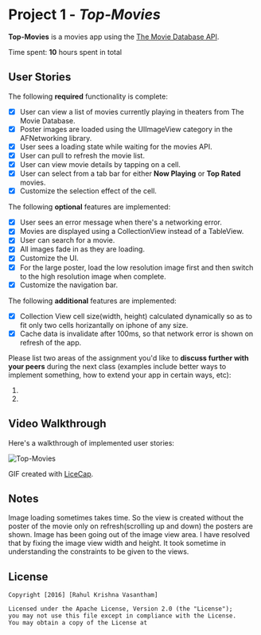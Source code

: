 # Project 1 - *Top-Movies*

**Top-Movies** is a movies app using the [The Movie Database API](http://docs.themoviedb.apiary.io/#).

Time spent: **10** hours spent in total

## User Stories

The following **required** functionality is complete:

- [X] User can view a list of movies currently playing in theaters from The Movie Database.
- [X] Poster images are loaded using the UIImageView category in the AFNetworking library.
- [X] User sees a loading state while waiting for the movies API.
- [X] User can pull to refresh the movie list.
- [X] User can view movie details by tapping on a cell.
- [X] User can select from a tab bar for either **Now Playing** or **Top Rated** movies.
- [X] Customize the selection effect of the cell. 

The following **optional** features are implemented:
- [X] User sees an error message when there's a networking error.
- [X] Movies are displayed using a CollectionView instead of a TableView.
- [X] User can search for a movie.
- [X] All images fade in as they are loading.
- [X] Customize the UI.
- [X] For the large poster, load the low resolution image first and then switch to the high resolution image when complete.
- [X] Customize the navigation bar.

The following **additional** features are implemented:
- [X] Collection View cell size(width, height) calculated dynamically so as to fit only two cells horizantally on iphone of any size.
- [X] Cache data is invalidate after 100ms, so that network error is shown on refresh of the app.

Please list two areas of the assignment you'd like to **discuss further with your peers** during the next class (examples include better ways to implement something, how to extend your app in certain ways, etc):

1. 
2.

## Video Walkthrough 

Here's a walkthrough of implemented user stories:

<img src='http://i.imgur.com/ITzJvIc.gif' title='Video Walkthrough' width='' alt='Top-Movies' />

GIF created with [LiceCap](http://www.cockos.com/licecap/).

## Notes

Image loading sometimes takes time. So the view is created without the poster of the movie only on refresh(scrolling up and down) the posters are shown.
Image has been going out of the image view area. I have resolved that by fixing the image view width and height.
It took sometime in understanding the constraints to be given to the views.


## License

    Copyright [2016] [Rahul Krishna Vasantham]

    Licensed under the Apache License, Version 2.0 (the "License");
    you may not use this file except in compliance with the License.
    You may obtain a copy of the License at